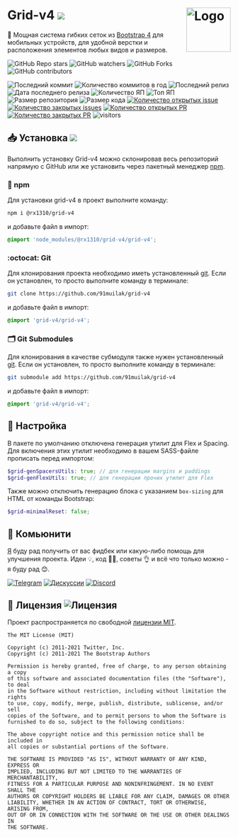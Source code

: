 <img title="Логотип проекта" src="https://avatars.githubusercontent.com/u/2918581?s=200&v=4" alt="Logo" width="100px" align="right" /> Grid-v4 ![](https://img.shields.io/github/package-json/var/91muilak/grid-v4?label=%20)
======
📱 Мощная система гибких сеток из [Bootstrap 4](https://bootstrap-4.ru/docs/4.0/layout/grid/) для мобильных устройств, для удобной верстки и расположения элементов любых видов и размеров.

![GitHub Repo stars](https://img.shields.io/github/stars/91muilak/grid-v4?style=social)
![GitHub watchers](https://img.shields.io/github/watchers/91muilak/grid-v4?style=social)
![GitHub Forks](https://img.shields.io/github/forks/91muilak/grid-v4?style=social)
![GitHub contributors](https://img.shields.io/github/contributors/91muilak/grid-v4?style=social&logo=github)

![Последний коммит](https://img.shields.io/github/last-commit/91muilak/grid-v4)
![Количество коммитов в год](https://img.shields.io/github/commit-activity/y/91muilak/grid-v4)
![Последний релиз](https://img.shields.io/github/v/release/91muilak/grid-v4)
![Дата последнего релиза](https://img.shields.io/github/release-date/91muilak/grid-v4)
![Количество ЯП](https://img.shields.io/github/languages/count/91muilak/grid-v4?color=fff)
![Топ ЯП](https://img.shields.io/github/languages/top/91muilak/grid-v4?color=C76494)
![Размер репозитория](https://img.shields.io/github/repo-size/91muilak/grid-v4?color=ffb600)
![Размер кода](https://img.shields.io/github/languages/code-size/91muilak/grid-v4)
[![Количество открытых issue](https://img.shields.io/github/issues-raw/91muilak/grid-v4)
![Количество закрытых issues](https://img.shields.io/github/issues-closed-raw/91muilak/grid-v4?color=354a6d)](https://github.com/91muilak/grid-v4/issues)
[![Количество открытых PR](https://img.shields.io/github/issues-pr-raw/91muilak/grid-v4?label=open%20PR%27s)
![Количество закрытых PR](https://img.shields.io/github/issues-pr-closed-raw/91muilak/grid-v4?label=closed%20PR%27s)](https://github.com/91muilak/grid-v4/pulls)
![visitors](https://visitor-badge.laobi.icu/badge?page_id=91muilak.grid-v4)

## 📥 Установка ![](https://img.shields.io/github/package-json/version/91muilak/grid-v4/main?label=%20)
Выполнить установку Grid-v4 можно склонировав весь репозиторий напрямую с GitHub или же установить через пакетный менеджер [npm](https://nodejs.org/en/download/).
### 🔴 npm
Для установки grid-v4 в проект выполните команду:
```bash
npm i @rx1310/grid-v4
```
и добавьте файл в импорт:
```scss
@import 'node_modules/@rx1310/grid-v4/grid-v4';
```

### :octocat: Git
Для клонирования проекта необходимо иметь установленный [git](https://git-scm.com/downloads). Если он установлен, то просто выполните команду в терминале:
```bash
git clone https://github.com/91muilak/grid-v4
```
и добавьте файл в импорт:
```scss
@import 'grid-v4/grid-v4';
```
### 🗂 Git Submodules
Для клонирования в качестве субмодуля также нужен установленный [git](https://git-scm.com/downloads). Если он установлен, то просто выполните команду в терминале:
```bash
git submodule add https://github.com/91muilak/grid-v4
```
и добавьте файл в импорт:
```scss
@import 'grid-v4/grid-v4';
```

## 🔧 Настройка
В пакете по умолчанию отключена генерация утилит для Flex и Spacing. Для включения этих утилит необходимо в вашем SASS-файле прописать перед импортом:
```scss
$grid-genSpacersUtils: true; // для генерации margins и paddings
$grid-genFlexUtils: true; // для генерации прочих утилит для Flex
```

Также можно отключить генерацию блока с указанием `box-sizing` для HTML от команды Bootstrap:
```scss
$grid-minimalReset: false;
```

## 👥 Комьюнити
[Я](https://github.com/rx1310) буду рад получить от вас фидбек или какую-либо помощь для улучшения проекта. Идеи 💡, код 👩‍💻, советы 👌 и всё что только можно - я буду рад 😊.

[![Telegram](https://img.shields.io/badge/telegram-26A5E4?logo=telegram)](https://t.me/rx1310)
[![Дискуссии](https://img.shields.io/github/discussions/91muilak/grid-v4?logo=github)](https://github.com/91muilak/grid-v4/discussions)
[![Discord](https://img.shields.io/discord/917901779394514954?color=5865F2&label=discord&logo=discord&logoColor=fff)](https://discord.gg/fvW9mHE6)

## 📜 Лицензия ![Лицензия](https://img.shields.io/github/license/91muilak/grid-v4?label=%20)
Проект распространяется по свободной [лицензии MIT](LICENSE).

```
The MIT License (MIT)

Copyright (c) 2011-2021 Twitter, Inc.
Copyright (c) 2011-2021 The Bootstrap Authors

Permission is hereby granted, free of charge, to any person obtaining a copy
of this software and associated documentation files (the "Software"), to deal
in the Software without restriction, including without limitation the rights
to use, copy, modify, merge, publish, distribute, sublicense, and/or sell
copies of the Software, and to permit persons to whom the Software is
furnished to do so, subject to the following conditions:

The above copyright notice and this permission notice shall be included in
all copies or substantial portions of the Software.

THE SOFTWARE IS PROVIDED "AS IS", WITHOUT WARRANTY OF ANY KIND, EXPRESS OR
IMPLIED, INCLUDING BUT NOT LIMITED TO THE WARRANTIES OF MERCHANTABILITY,
FITNESS FOR A PARTICULAR PURPOSE AND NONINFRINGEMENT. IN NO EVENT SHALL THE
AUTHORS OR COPYRIGHT HOLDERS BE LIABLE FOR ANY CLAIM, DAMAGES OR OTHER
LIABILITY, WHETHER IN AN ACTION OF CONTRACT, TORT OR OTHERWISE, ARISING FROM,
OUT OF OR IN CONNECTION WITH THE SOFTWARE OR THE USE OR OTHER DEALINGS IN
THE SOFTWARE.
```